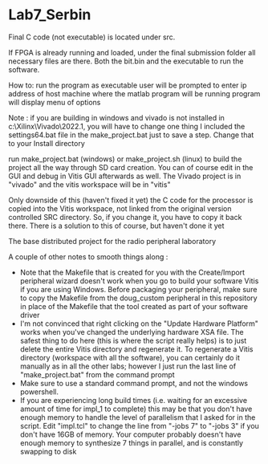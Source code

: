 # Lab7_Serbin

Final C code (not executable) is located under src. 

If FPGA is already running and loaded, under the final submission folder all necessary files are there. Both the bit.bin and the executable to run the software. 

How to: 
run the program as executable
user will be prompted to enter ip address of host machine where the matlab program will be running 
program will display menu of options 

Note : if you are building in windows and vivado is not installed in c:\Xilinx\Vivado\2022.1, you will have to change one thing
I included the settings64.bat file in the make_project.bat just to save a step.  Change that to your Install directory

run make_project.bat (windows) or make_project.sh (linux) to build the project all the way through SD card creation.  You can of course
edit in the GUI and debug in Vitis GUI afterwards as well.  The Vivado project is in "vivado" and the vitis workspace will be in "vitis"

Only downside of this (haven't fixed it yet) the C code for the processor is copied into the Vitis workspace, not linked from the original
version controlled SRC directory.  So, if you change it, you have to copy it back there.  There is a solution to this of course, but haven't 
done it yet

The base distributed project for the radio peripheral laboratory

A couple of other notes to smooth things along :

- Note that the Makefile that is created for you with the Create/Import peripheral wizard doesn't work when you go to build your software Vitis if you are using Windows.  Before packaging your peripheral, make sure to copy the Makefile from the doug_custom peripheral in this repository in place of the Makefile that the tool created as part of your software driver
- I'm not convinced that right clicking on the "Update Hardware Platform" works when you've changed the underlying hardware XSA file.  The safest thing to do here (this is where the script really helps) is to just delete the entire Vitis directory and regenerate it.  To regenerate a Vitis directory (workspace with all the software), you can certainly do it manually as in all the other labs; however I just run the last line of "make_project.bat" from the command prompt
- Make sure to use a standard command prompt, and not the windows powershell.
- If you are experiencing long build times (i.e. waiting for an excessive amount of time for impl_1 to complete) this may be that you don't have enough memory to handle the level of parallelism that I asked for in the script.  Edit "impl.tcl" to change the line from "-jobs 7" to "-jobs 3" if you don't have 16GB of memory.  Your computer probably doesn't have enough memory to synthesize 7 things in parallel, and is constantly swapping to disk
